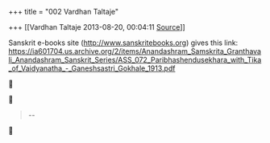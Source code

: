 +++
title = "002 Vardhan Taltaje"

+++
[[Vardhan Taltaje	2013-08-20, 00:04:11 [Source](https://groups.google.com/g/samskrita/c/ZYFn6c3uNiU)]]



Sanskrit e-books site (<http://www.sanskritebooks.org>) gives this link: <https://ia601704.us.archive.org/2/items/Anandashram_Samskrita_Granthavali_Anandashram_Sanskrit_Series/ASS_072_Paribhashendusekhara_with_Tika_of_Vaidyanatha_-_Ganeshsastri_Gokhale_1913.pdf>  

  
  





> --  



